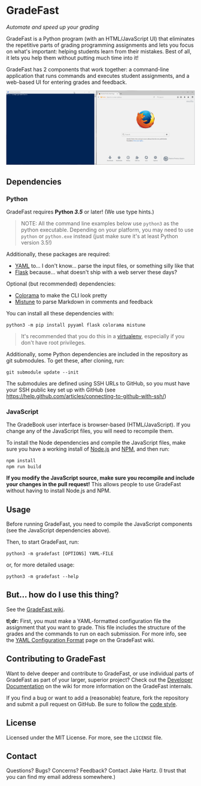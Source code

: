 # GradeFast

*Automate and speed up your grading*

GradeFast is a Python program (with an HTML/JavaScript UI) that eliminates the repetitive parts of
grading programming assignments and lets you focus on what's important: helping students learn from
their mistakes. Best of all, it lets you help them without putting much time into it!

GradeFast has 2 components that work together: a command-line application that runs commands and
executes student assignments, and a web-based UI for entering grades and feedback.

![GIF demo](images/gradefast-demo.gif)

## Dependencies

### Python

GradeFast requires **Python *3.5*** or later! (We use type hints.)

> NOTE: All the command line examples below use `python3` as the python executable. Depending on
> your platform, you may need to use `python` or `python.exe` instead (just make sure it's at least
> Python version 3.5!)

Additionally, these packages are required:

 - [YAML](https://pypi.python.org/pypi/PyYAML) to... I don't know... parse the input files, or
   something silly like that
 - [Flask](https://pypi.python.org/pypi/Flask) because... what doesn't ship with a web server these
   days?

Optional (but recommended) dependencies:

 - [Colorama](https://pypi.python.org/pypi/colorama) to make the CLI look pretty
 - [Mistune](https://pypi.python.org/pypi/mistune/) to parse Markdown in comments and feedback

You can install all these dependencies with:

    python3 -m pip install pyyaml flask colorama mistune

> It's recommended that you do this in a
> [virtualenv](http://python-guide-pt-br.readthedocs.io/en/latest/dev/virtualenvs/), especially if
> you don't have root privileges.

Additionally, some Python dependencies are included in the repository as git submodules. To get
these, after cloning, run:

    git submodule update --init

The submodules are defined using SSH URLs to GitHub, so you must have your SSH public key set up
with GitHub (see https://help.github.com/articles/connecting-to-github-with-ssh/)

### JavaScript

The GradeBook user interface is browser-based (HTML/JavaScript). If you change any of the
JavaScript files, you will need to recompile them.

To install the Node dependencies and compile the JavaScript files, make sure you have a working
install of [Node.js](https://nodejs.org/) and [NPM](https://www.npmjs.com/), and then run:

    npm install
    npm run build

**If you modify the JavaScript source, make sure you recompile and include your changes in the pull
request!** This allows people to use GradeFast without having to install Node.js and NPM.

## Usage

Before running GradeFast, you need to compile the JavaScript components (see the JavaScript
dependencies above).

Then, to start GradeFast, run:

    python3 -m gradefast [OPTIONS] YAML-FILE

or, for more detailed usage:

    python3 -m gradefast --help

## But... how do I use this thing?

See the [GradeFast wiki](https://github.com/jhartz/gradefast/wiki).

**tl;dr:** First, you must make a YAML-formatted configuration file the assignment that you want to
grade. This file includes the structure of the grades and the commands to run on each submission.
For more info, see the
[YAML Configuration Format](https://github.com/jhartz/gradefast/wiki/YAML-Configuration-Format)
page on the GradeFast wiki.

## Contributing to GradeFast

Want to delve deeper and contribute to GradeFast, or use individual parts of GradeFast as part of
your larger, superior project? Check out the
[Developer Documentation](https://github.com/jhartz/gradefast/wiki/Developer-Documentation) on the
wiki for more information on the GradeFast internals.

If you find a bug or want to add a (reasonable) feature, fork the repository and submit a pull
request on GitHub. Be sure to follow the [code style](STYLE.md).

## License

Licensed under the MIT License. For more, see the `LICENSE` file.

## Contact

Questions? Bugs? Concerns? Feedback? Contact Jake Hartz. (I trust that you can find my email
address somewhere.)
